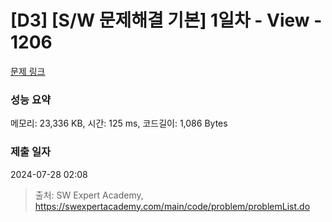 # [D3] [S/W 문제해결 기본] 1일차 - View - 1206 

[문제 링크](https://swexpertacademy.com/main/code/problem/problemDetail.do?contestProbId=AV134DPqAA8CFAYh) 

### 성능 요약

메모리: 23,336 KB, 시간: 125 ms, 코드길이: 1,086 Bytes

### 제출 일자

2024-07-28 02:08



> 출처: SW Expert Academy, https://swexpertacademy.com/main/code/problem/problemList.do